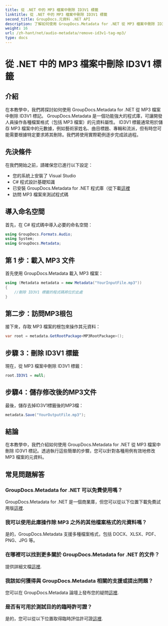 ```yaml
---
title: 從 .NET 中的 MP3 檔案中刪除 ID3V1 標籤
linktitle: 從 .NET 中的 MP3 檔案中刪除 ID3V1 標籤
second_title: GroupDocs.元資料 .NET API
description: 了解如何使用 GroupDocs.Metadata for .NET 從 MP3 檔案中刪除 ID3V1 標籤。帶有實際範例的簡單逐步指南。
weight: 16
url: /zh-hant/net/audio-metadata/remove-id3v1-tag-mp3/
type: docs
---
```

# 從 .NET 中的 MP3 檔案中刪除 ID3V1 標籤

## 介紹
在本教學中，我們將探討如何使用 GroupDocs.Metadata for .NET 從 MP3 檔案中刪除 ID3V1 標記。 GroupDocs.Metadata 是一個功能強大的程式庫，可讓開發人員操作各種檔案格式（包括 MP3 檔案）的元資料屬性。 ID3V1 標籤通常用於儲存 MP3 檔案中的元數據，例如藝術家姓名、曲目標題、專輯和流派，但有時您可能需要根據特定要求將其刪除。我們將使用實際範例逐步完成該過程。
## 先決條件
在我們開始之前，請確保您已進行以下設定：
- 您的系統上安裝了 Visual Studio
- C# 程式設計基礎知識
- 已安裝 GroupDocs.Metadata for .NET 程式庫（從下載[這裡](https://releases.groupdocs.com/metadata/net/）)
- 訪問 MP3 檔案來測試程式碼

## 導入命名空間
首先，在 C# 程式碼中導入必要的命名空間：
```csharp
using GroupDocs.Formats.Audio;
using System;
using GroupDocs.Metadata;
```
## 第 1 步：載入 MP3 文件
首先使用 GroupDocs.Metadata 載入 MP3 檔案：
```csharp
using (Metadata metadata = new Metadata("YourInputFile.mp3"))
{
    //刪除 ID3V1 標籤的程式碼將位於此處
}
```
## 第二步：訪問MP3根包
接下來，存取 MP3 檔案的根包來操作其元資料：
```csharp
var root = metadata.GetRootPackage<MP3RootPackage>();
```
## 步驟 3：刪除 ID3V1 標籤
現在，從 MP3 檔案中刪除 ID3V1 標籤：
```csharp
root.ID3V1 = null;
```
## 步驟4：儲存修改後的MP3文件
最後，儲存去掉ID3V1標籤後的MP3檔：
```csharp
metadata.Save("YourOutputFile.mp3");
```

## 結論
在本教學中，我們介紹如何使用 GroupDocs.Metadata for .NET 從 MP3 檔案中刪除 ID3V1 標記。透過執行這些簡單的步驟，您可以針對各種用例有效地修改 MP3 檔案的元資料。

## 常見問題解答
### GroupDocs.Metadata for .NET 可以免費使用嗎？
 GroupDocs.Metadata for .NET 是一個商業庫，但您可以從以下位置下載免費試用版[這裡](https://releases.groupdocs.com/).
### 我可以使用此庫操作除 MP3 之外的其他檔案格式的元資料嗎？
是的，GroupDocs.Metadata 支援多種檔案格式，包括 DOCX、XLSX、PDF、PNG、JPG 等。
### 在哪裡可以找到更多關於 GroupDocs.Metadata for .NET 的文件？
提供詳細文檔[這裡](https://tutorials.groupdocs.com/metadata/net/).
### 我該如何獲得與 GroupDocs.Metadata 相關的支援或提出問題？
您可以在 GroupDocs.Metadata 論壇上發布您的疑問[這裡](https://forum.groupdocs.com/c/metadata/14).
### 是否有可用於測試目的的臨時許可證？
是的，您可以從以下位置取得臨時評估許可證[這裡](https://purchase.groupdocs.com/temporary-license/).
